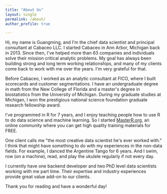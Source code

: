 ```yaml
---
title: "About Us"
layout: single
permalink: /about/
author_profile: true

---
```


Hi, my name is Guangming, and I'm the chief data scientist and principal consultant at Cabaceo LLC. I started Cabaceo in Ann Arbor, Michigan back in 2013. Since then, I've helped more than 63 companies and individuals solve their mission critical analytic problems. My goal has always been building strong and long term working relationships, and many of my clients come back to work with me over the years. I'm very grateful for that.

Before Cabaceo, I worked as an analytic consultant at FICO, where I built scorecards and customer segmentations. I have an undergraduate degree in math from the New College of Florida and a master's degree in biostatistics from the University of Michigan. During my graduate studies at Michigan, I won the prestigious national science foundation graduate research fellowship award.

I've programmed in R for 7 years, and I enjoy teaching people how to use R to do data science and machine learning. So I started [MasterR.org](http://masterr.org), an online community where you can get high quality training materials for FREE.

One client calls me "the most creative data scientist he's ever worked with." I think that might have something to do with my experiences in the non-data fields. For example, I danced the Argentine Tango for 6 years. And I swim, row (on a machine), read, and play the ukulele regularly if not every day.

I currently have one backend developer and two PhD level data scientists working with me part time. Their expertise and industry experiences provide great value add-on to our clients.

Thank you for reading and have a wonderful day!


